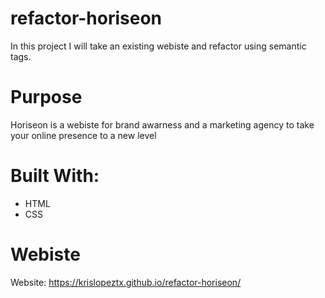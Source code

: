 # refactor-horiseon
In this project I will take an existing webiste and refactor using semantic tags.
# Purpose
Horiseon is a webiste for brand awarness and a marketing agency to take your online presence to a new level
# Built With:

+ HTML
+ CSS
# Webiste
Website: https://krislopeztx.github.io/refactor-horiseon/